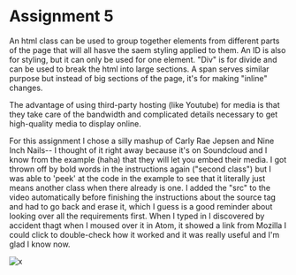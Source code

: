 # Assignment 5

An html class can be used to group together elements from different parts of the page that will all hasve the saem styling applied to them. An ID is also for styling, 
but it can only be used for one element. "Div" is for divide and can be used to break the html into large sections. A span serves similar purpose but instead of big sections of the page, 
it's for making "inline" changes.

The advantage of using third-party hosting (like Youtube) for media is that they take care of the bandwidth and complicated details
necessary to get high-quality media to display online.

For this assignment I chose a silly mashup of Carly Rae Jepsen and Nine Inch Nails-- I thought of it right away because it's on 
Soundcloud and I know from the example (haha) that they will let you embed their media. I got thrown off by bold words in the 
instructions again ("second class") but I was able to 'peek' at the code in the example to see that it literally just means another 
class when there already is one. I added the "src" to the video automatically before finishing the instructions about the source tag 
and had to go back and erase it, which I guess is a good reminder about looking over all the requirements first. When I typed in <source> 
I discovered by accident thagt when I moused over it in Atom, it showed a link from Mozilla I could click to double-check how it worked 
and it was really useful and I'm glad I know now.

![x](../images/a5-screenshot.PNG)
